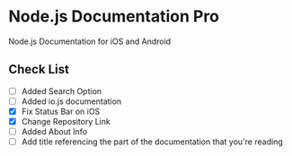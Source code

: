 # Node.js Documentation Pro
Node.js Documentation for iOS and Android

## Check List

- [ ] Added Search Option
- [ ] Added io.js documentation
- [x] Fix Status Bar on iOS
- [x] Change Repository Link
- [ ] Added About Info
- [ ] Add title referencing the part of the documentation that you're reading
